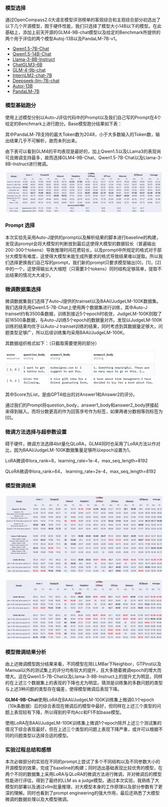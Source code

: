 

### 模型选择

通过OpenCompass2.0大语言模型评测榜单的客观综合和主观综合部分初选出了以下几个开源模型，囿于硬件性能，我们只选择了模型大小14B以下的模型。在此基础上，添加上前天开源的GLM4-9B-chat模型以及给定的Benchmark所提供的两个用于评估的两个模型Autoj-13B以及PandaLM-7B-v1。

- [Qwen1.5-7B-Chat](https://huggingface.co/Qwen/Qwen1.5-7B-Chat)
- [Qwen1.5-14B-Chat](https://huggingface.co/Qwen/Qwen1.5-14B-Chat)
- [Llama-3-8B-Instruct](https://huggingface.co/meta-llama/Meta-Llama-3-8B-Instruct)
- [ChatGLM3-6B](https://huggingface.co/THUDM/chatglm3-6b)
- [GLM-4-9b-chat](https://huggingface.co/THUDM/glm-4-9b-chat)
- [InternLM2-chat-7B](https://huggingface.co/internlm/internlm2-chat-7b)
- [Deepseek-llm-7B-chat](https://huggingface.co/deepseek-ai/deepseek-llm-7b-chat)
- [Autoj-13B](https://huggingface.co/GAIR/autoj-13b)
- [PandaLM-7B](https://huggingface.co/WeOpenML/PandaLM-7B-v1)

### 模型基础跑分

使用上述模型分别以Auto-J评估代码中的Prompt以及我们自己写的Prompt在4个给定的Benchmark上进行跑分。Base模型跑分结果如下表：

其中PandaLM-7B支持的最大Token数为2048，小于大多数输入的Token数，输出结果几乎不可解析，故而未列出来。

由下表可以看到GLM4的平均表现是最好的，加上Qwen1.5以及LLama3的表现尚可且微调支持最多，故而选择GLM4-9B-Chat、Qwen1.5-7B-Chat以及Llama-3-8B-Instruct进行微调。

![](tables/table1.png)

### Prompt 选择

本次实验先采用Auto-J提供的prompt以及解析结果的脚本进行baseline的构建，发现该prompt会将大模型的判断放到最后这使得大模型的数据较长（普遍输出200-300个tokens）导致推理时间花费较长，以及prompt中所规定的格式对于部分大模型有难度，这使得大模型未能生成所要求的格式导致结果难以提取。所以我们选择更换我们自己写的prompt，我们新的prompt只要求模型输出[0]，[1]，[2]中的一个，这使得输出大大缩短（只需要3个tokens）同时结构足够简单，提取不出结果的情况大大减少。



### 微调数据集选择

微调数据集我们选择了Auto-J提供的trainset以及BAAI/JudgeLM-100K数据集。我们选择先用Qwen1.5-7B-Chat上使用两个数据集进行训练，其中Auto-J trainset约有3500条数据，训练到接近5个epoch时收敛，JudgeLM-100K则取了前16500条数据，与Auto-J训练5个epoch的数据量对齐。发现以JudgeLM-100K训练的结果均优于以Auto-J trainset训练的结果，同时考虑到其数据量足够大，问题类型足够广，所以后续训练集均采用BAAI/JudgeLM-100K。

其数据组织格式如下：（只截取需要使用的部分）

![](tables/JudgeLM-100K.png)

其中Score为List，是由GPT4给出的对Answer1和Answer2的评分。

通过我们的Prompt将question_body，answer1_body和answer2_body拼接起来得到输入。而将分数更高的作为回答序号作为标签，如果两者分数相等则标签为[0]。

### 微调方法选择与超参数设置

碍于硬件，微调方法选择4bit量化QLoRA，GLM4同时也采用了LoRA方法以作对比，因为BAAI/JudgeLM-100K数据集量足够所以epoch设置为1。

LoRA微调中lora_rank=8，learning_rate=1e-4，max_seq_length=8192

QLoRA微调中lora_rank=64， learning_rate=2e-4，max_seq_length=8192

### 模型微调结果

![](tables/table2.png)

![](tables/table3.png)

### 模型微调结果分析

由上述微调模型跑分结果来看，不同模型在除LLMBar下Neighbor，GTPinst以及Mamual以外的测试集上的评分均有较大的提升，且大多随着微调epoch的增大而增大。这在Qwen1.5-7B-Chat以及Llama-3-8B-Instruct上的提升尤为明显，同样的在上述三个数据集上的表现的下降也尤为明显。猜测是训练集的多数问题的类型与上述3种问题的类型存在偏差，使得模型微调后表现下降。



**GLM4-9B-Chat**使用LoRA在BAAI/JudgeLM-100K训练集上微调0.1个epoch（10k条数据）后的综合表现在微调后的模型中最好，但同样在上述三个类型的问题上表现较有下降，所以得到的平均Acc和F1不如base模型。

使用LoRA在BAAI/JudgeLM-100K训练集上微调1个epoch除开上述三个测试集的情况下综合表现最好，但在上述三个类型的问题上表现下降严重，或许可以根据不同的问题类型以选择合适的模型。

### 实验过程总结和感想

本次必做部分的实验在不同的prompt上尝试了多个不同结构以及不同参数大小的开源模型的效果，完成了baseline的构建；同时选出基础表现比较优秀的模型，在两个不同的数据集上采用LoRA与QLoRA的微调方法进行微调，并对微调后的模型性能进行评估，得到了最终的LLM as a judge模型。通过本次实验，我熟练了大模型的部署以及通过vllm批量推理，对大模型本身的工作原理以及部分参数有了更深的理解。同时也看到了prompt engineering的强大作用，最后还熟悉了大模型微调的数据处理以及大模型微调。
